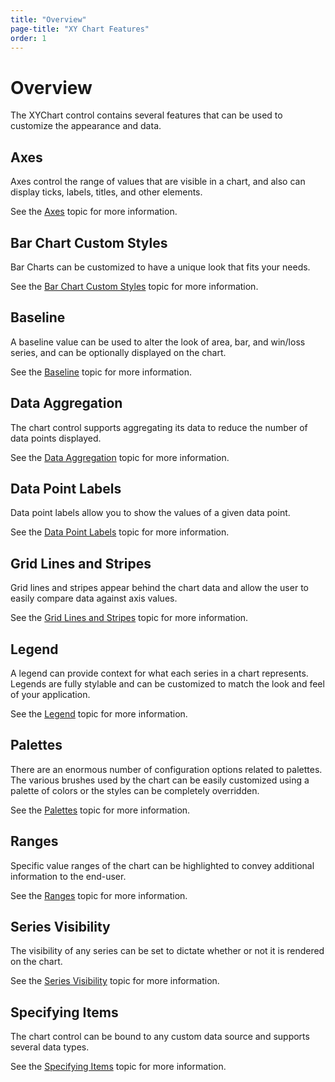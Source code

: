 ```yaml
---
title: "Overview"
page-title: "XY Chart Features"
order: 1
---
```

# Overview

The XYChart control contains several features that can be used to customize the appearance and data.

## Axes

Axes control the range of values that are visible in a chart, and also can display ticks, labels, titles, and other elements.

See the [Axes](axes.md) topic for more information.

## Bar Chart Custom Styles

Bar Charts can be customized to have a unique look that fits your needs.

See the [Bar Chart Custom Styles](bar-chart-custom-styles.md) topic for more information.

## Baseline

A baseline value can be used to alter the look of area, bar, and win/loss series, and can be optionally displayed on the chart.

See the [Baseline](baseline.md) topic for more information.

## Data Aggregation

The chart control supports aggregating its data to reduce the number of data points displayed.

See the [Data Aggregation](data-aggregation.md) topic for more information.

## Data Point Labels

Data point labels allow you to show the values of a given data point.

See the [Data Point Labels](data-point-labels.md) topic for more information.

## Grid Lines and Stripes

Grid lines and stripes appear behind the chart data and allow the user to easily compare data against axis values.

See the [Grid Lines and Stripes](grid-lines-and-stripes.md) topic for more information.

## Legend

A legend can provide context for what each series in a chart represents.  Legends are fully stylable and can be customized to match the look and feel of your application.

See the [Legend](legend.md) topic for more information.

## Palettes

There are an enormous number of configuration options related to palettes.  The various brushes used by the chart can be easily customized using a palette of colors or the styles can be completely overridden.

See the [Palettes](palettes.md) topic for more information.

## Ranges

Specific value ranges of the chart can be highlighted to convey additional information to the end-user.

See the [Ranges](ranges.md) topic for more information.

## Series Visibility

The visibility of any series can be set to dictate whether or not it is rendered on the chart.

See the [Series Visibility](series-visibility.md) topic for more information.

## Specifying Items

The chart control can be bound to any custom data source and supports several data types.

See the [Specifying Items](specifying-items.md) topic for more information.
